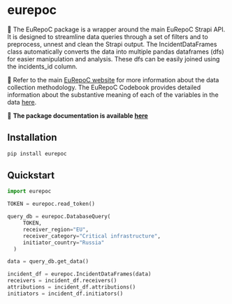 # eurepoc

🚀 The EuRepoC package is a wrapper around the main EuRepoC Strapi API. It is designed to streamline data queries through a set of filters and to preprocess, unnest and clean the Strapi output. The IncidentDataFrames class automatically converts the data into multiple pandas dataframes (dfs) for easier manipulation and analysis. These dfs can be easily joined using the incidents_id column.

🔎 Refer to the main [EuRepoC website](https://www.eurepoc.eu/) for more information about the data collection methodology. 
The EuRepoC Codebook provides detailed information about the substantive meaning of each of the variables in the data [here](https://eurepoc.eu/methodology/).

📖 **The package documentation is available [here](https://eurepoc.readthedocs.io/en/latest/)**

## Installation

```bash
pip install eurepoc
```

## Quickstart

```python
import eurepoc

TOKEN = eurepoc.read_token()

query_db = eurepoc.DatabaseQuery(
     TOKEN,
     receiver_region="EU",
     receiver_category="Critical infrastructure",
     initiator_country="Russia"
  )

data = query_db.get_data()

incident_df = eurepoc.IncidentDataFrames(data)
receivers = incident_df.receivers()
attributions = incident_df.attributions()
initiators = incident_df.initiators()
```